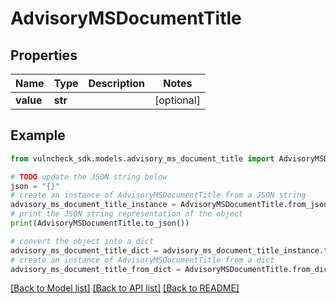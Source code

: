 # AdvisoryMSDocumentTitle


## Properties

Name | Type | Description | Notes
------------ | ------------- | ------------- | -------------
**value** | **str** |  | [optional] 

## Example

```python
from vulncheck_sdk.models.advisory_ms_document_title import AdvisoryMSDocumentTitle

# TODO update the JSON string below
json = "{}"
# create an instance of AdvisoryMSDocumentTitle from a JSON string
advisory_ms_document_title_instance = AdvisoryMSDocumentTitle.from_json(json)
# print the JSON string representation of the object
print(AdvisoryMSDocumentTitle.to_json())

# convert the object into a dict
advisory_ms_document_title_dict = advisory_ms_document_title_instance.to_dict()
# create an instance of AdvisoryMSDocumentTitle from a dict
advisory_ms_document_title_from_dict = AdvisoryMSDocumentTitle.from_dict(advisory_ms_document_title_dict)
```
[[Back to Model list]](../README.md#documentation-for-models) [[Back to API list]](../README.md#documentation-for-api-endpoints) [[Back to README]](../README.md)


